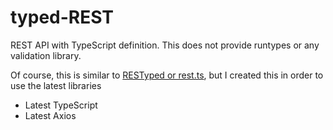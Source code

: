 # typed-REST

REST API with TypeScript definition. This does not provide runtypes or any validation library.

Of course, this is similar to [RESTyped or rest.ts](https://github.com/hmil/rest.ts/wiki/Rest.ts-vs-RESTyped), but I created this in order to use the latest libraries

- Latest TypeScript
- Latest Axios
